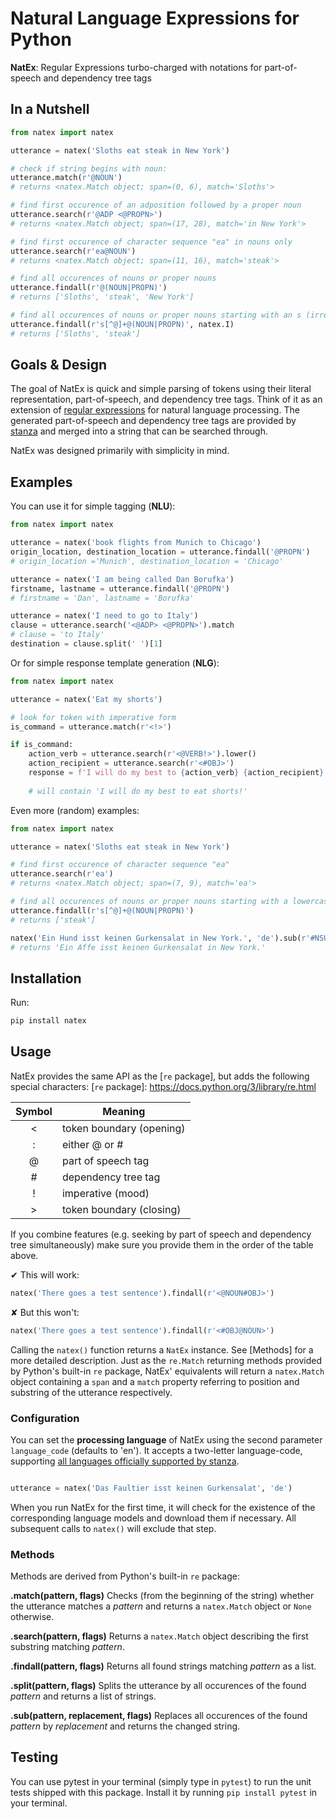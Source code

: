 # Natural Language Expressions for Python
**NatEx**: Regular Expressions turbo-charged with notations for part-of-speech and dependency tree tags

## In a Nutshell
```python
from natex import natex

utterance = natex('Sloths eat steak in New York')

# check if string begins with noun:
utterance.match(r'@NOUN')
# returns <natex.Match object; span=(0, 6), match='Sloths'>

# find first occurence of an adposition followed by a proper noun
utterance.search(r'@ADP <@PROPN>')  	
# returns <natex.Match object; span=(17, 28), match='in New York'>

# find first occurence of character sequence "ea" in nouns only
utterance.search(r'ea@NOUN')			
# returns <natex.Match object; span=(11, 16), match='steak'>

# find all occurences of nouns or proper nouns
utterance.findall(r'@(NOUN|PROPN)') 	
# returns ['Sloths', 'steak', 'New York']

# find all occurences of nouns or proper nouns starting with an s (irregardless of casing)
utterance.findall(r's[^@]+@(NOUN|PROPN)', natex.I)
# returns ['Sloths', 'steak']

```

## Goals & Design
The goal of NatEx is quick and simple parsing of tokens using their literal representation, part-of-speech, and dependency tree tags.
Think of it as an extension of [regular expressions] for natural language processing. The generated part-of-speech and dependency tree tags are provided by [stanza] and merged into a string that can be searched through.

[regular expressions]: https://docs.python.org/3/library/re.html
[stanza]: https://stanfordnlp.github.io/stanza

NatEx was designed primarily with simplicity in mind. 

## Examples
You can use it for simple tagging (**NLU**):

```python
from natex import natex

utterance = natex('book flights from Munich to Chicago')
origin_location, destination_location = utterance.findall('@PROPN')
# origin_location ='Munich', destination_location = 'Chicago'

utterance = natex('I am being called Dan Borufka')
firstname, lastname = utterance.findall('@PROPN')
# firstname = 'Dan', lastname = 'Borufka'

utterance = natex('I need to go to Italy')
clause = utterance.search('<@ADP> <@PROPN>').match
# clause = 'to Italy'
destination = clause.split(' ')[1]

```

Or for simple response template generation (**NLG**):

```python
from natex import natex

utterance = natex('Eat my shorts')

# look for token with imperative form
is_command = utterance.match(r'<!>')

if is_command:
	action_verb = utterance.search(r'<@VERB!>').lower()
	action_recipient = utterance.search(r'<#OBJ>')
	response = f'I will do my best to {action_verb} {action_recipient}!'
	
	# will contain 'I will do my best to eat shorts!'

```

Even more (random) examples:

```python
from natex import natex

utterance = natex('Sloths eat steak in New York')

# find first occurence of character sequence "ea"
utterance.search(r'ea')
# returns <natex.Match object; span=(7, 9), match='ea'>

# find all occurences of nouns or proper nouns starting with a lowercase s
utterance.findall(r's[^@]+@(NOUN|PROPN)') 
# returns ['steak']

natex('Ein Hund isst keinen Gurkensalat in New York.', 'de').sub(r'#NSUBJ', 'Affe')
# returns 'Ein Affe isst keinen Gurkensalat in New York.'
```


## Installation
Run:

```bash
pip install natex
```

## Usage
NatEx provides the same API as the [`re` package], but adds the following special characters:
[`re` package]: https://docs.python.org/3/library/re.html

| Symbol | Meaning                  |
|:------:| ------------------------ |
| <      | token boundary (opening) | 
| :      | either @ or #  			| 
| @      | part of speech tag       | 
| #      | dependency tree tag      | 
| !      | imperative (mood)        | 
| >      | token boundary (closing) | 

If you combine features (e.g. seeking by part of speech and dependency tree simultaneously) make sure you provide them in the order of the table above.

✔ This will work:
```python
natex('There goes a test sentence').findall(r'<@NOUN#OBJ>')
```

✘ But this won't:
```python
natex('There goes a test sentence').findall(r'<#OBJ@NOUN>')
```

Calling the `natex()` function returns a `NatEx` instance. See [Methods] for a more detailed description.
Just as the `re.Match` returning methods provided by Python's built-in `re` package, NatEx' equivalents will return a `natex.Match` object containing a `span` and a `match` property referring to position and substring of the utterance respectively.

### Configuration
You can set the **processing language** of NatEx using the second parameter `language_code` (defaults to 'en'). 
It accepts a two-letter language-code, supporting [all languages officially supported by stanza].

[all languages officially supported by stanza]: https://stanfordnlp.github.io/stanza/available_models.html

```python

utterance = natex('Das Faultier isst keinen Gurkensalat', 'de')

```

When you run NatEx for the first time, it will check for the existence of the corresponding language models and download them if necessary. All subsequent calls to `natex()` will exclude that step.

### Methods
Methods are derived from Python's built-in `re` package:

**.match(pattern, flags)**
Checks (from the beginning of the string) whether the utterance matches a _pattern_ and returns a `natex.Match` object or `None` otherwise.

**.search(pattern, flags)**
Returns a `natex.Match` object describing the first substring matching _pattern_.

**.findall(pattern, flags)**
Returns all found strings matching _pattern_ as a list.

**.split(pattern, flags)**
Splits the utterance by all occurences of the found _pattern_ and returns a list of strings.

**.sub(pattern, replacement, flags)**
Replaces all occurences of the found _pattern_ by _replacement_ and returns the changed string.

## Testing
You can use pytest in your terminal (simply type in `pytest`) to run the unit tests shipped with this package.
Install it by running `pip install pytest` in your terminal.